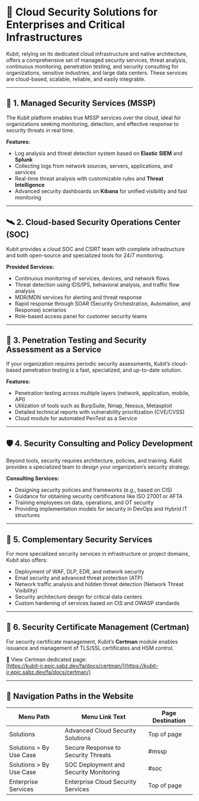 # 🧠 Cloud Security Solutions for Enterprises and Critical Infrastructures

Kubit, relying on its dedicated cloud infrastructure and native architecture, offers a comprehensive set of managed security services, threat analysis, continuous monitoring, penetration testing, and security consulting for organizations, sensitive industries, and large data centers. These services are cloud-based, scalable, reliable, and easily integrable.

---

## 🔐 1. Managed Security Services (MSSP) <a name="mssp"></a>

The Kubit platform enables true MSSP services over the cloud, ideal for organizations seeking monitoring, detection, and effective response to security threats in real time.

**Features:**

- Log analysis and threat detection system based on **Elastic SIEM** and **Splunk**
- Collecting logs from network sources, servers, applications, and services
- Real-time threat analysis with customizable rules and **Threat Intelligence**
- Advanced security dashboards on **Kibana** for unified visibility and fast monitoring

---

## 🛰️ 2. Cloud-based Security Operations Center (SOC) <a name="soc"></a>

Kubit provides a cloud SOC and CSIRT team with complete infrastructure and both open-source and specialized tools for 24/7 monitoring.

**Provided Services:**

- Continuous monitoring of services, devices, and network flows
- Threat detection using IDS/IPS, behavioral analysis, and traffic flow analysis
- MDR/MDN services for alerting and threat response
- Rapid response through SOAR (Security Orchestration, Automation, and Response) scenarios
- Role-based access panel for customer security teams

---

## 🧪 3. Penetration Testing and Security Assessment as a Service <a name="pentest"></a>

If your organization requires periodic security assessments, Kubit’s cloud-based penetration testing is a fast, specialized, and up-to-date solution.

**Features:**

- Penetration testing across multiple layers (network, application, mobile, API)
- Utilization of tools such as BurpSuite, Nmap, Nessus, Metasploit
- Detailed technical reports with vulnerability prioritization (CVE/CVSS)
- Cloud module for automated PenTest as a Service

---

## 🛡️ 4. Security Consulting and Policy Development <a name="consulting"></a>

Beyond tools, security requires architecture, policies, and training. Kubit provides a specialized team to design your organization’s security strategy.

**Consulting Services:**

- Designing security policies and frameworks (e.g., based on CIS)
- Guidance for obtaining security certifications like ISO 27001 or AFTA
- Training employees on data, operations, and OT security
- Providing implementation models for security in DevOps and Hybrid IT structures

---

## 🧩 5. Complementary Security Services <a name="extra-security"></a>

For more specialized security services in infrastructure or project domains, Kubit also offers:

- Deployment of WAF, DLP, EDR, and network security
- Email security and advanced threat protection (ATP)
- Network traffic analysis and hidden threat detection (Network Threat Visibility)
- Security architecture design for critical data centers
- Custom hardening of services based on CIS and OWASP standards

---

## 🔏 6. Security Certificate Management (Certman)

For security certificate management, Kubit’s **Certman** module enables issuance and management of TLS/SSL certificates and HSM control.

🔗 View Certman dedicated page:  
[https://kubit-ir.epic.sabz.dev/fa/docs/certman/](https://kubit-ir.epic.sabz.dev/fa/docs/certman/)

---

## 🧭 Navigation Paths in the Website

| Menu Path               | Menu Link Text                         | Page Destination |
| ----------------------- | -------------------------------------- | ---------------- |
| Solutions               | Advanced Cloud Security Solutions      | Top of page      |
| Solutions > By Use Case | Secure Response to Security Threats    | #mssp            |
| Solutions > By Use Case | SOC Deployment and Security Monitoring | #soc             |
| Enterprise Services     | Enterprise Cloud Security Services     | Top of page      |
